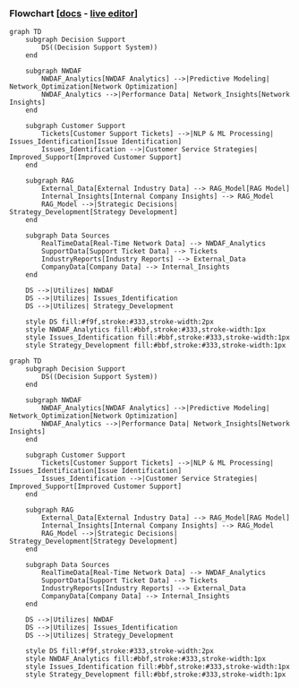 ### Flowchart [<a href="https://mermaid-js.github.io/mermaid/#/flowchart">docs</a> - <a href="https://mermaid.live/edit#pako:eNpNkMtqwzAQRX9FzKqFJK7t1km8KDQP6KJQSLOLvZhIY1tgS0GWmgbb_165IaFaiXvOFTPqgGtBkEJR6zOv0Fj2scsU8-ft8I5G5Gw6fe339GN7tnrYaafE45WvRsLW3Ya4bKVWwzVe_xU-FfVsc9hR62rLwvw_2591z7Y3FuUwgYZMg1L4ObrRzMBW1FAGqb8KKtCLGWRq8Ko7CbS0FdJqA2mBdUsTQGf110VxSK1xdJM2EkuDzd2qNQrypQ7s5TQuXcrW-ie5VoUsx9yZ2seVtac2DYIRz0ppK3eccd0ErRTjD1XfyyRIomSBUUzJPMaXOBb8GC4XRfQcFmL-FEYIwzD8AggvcHE">live editor</a>]

```
graph TD
    subgraph Decision Support
        DS((Decision Support System))
    end

    subgraph NWDAF
        NWDAF_Analytics[NWDAF Analytics] -->|Predictive Modeling| Network_Optimization[Network Optimization]
        NWDAF_Analytics -->|Performance Data| Network_Insights[Network Insights]
    end

    subgraph Customer Support
        Tickets[Customer Support Tickets] -->|NLP & ML Processing| Issues_Identification[Issue Identification]
        Issues_Identification -->|Customer Service Strategies| Improved_Support[Improved Customer Support]
    end

    subgraph RAG
        External_Data[External Industry Data] --> RAG_Model[RAG Model]
        Internal_Insights[Internal Company Insights] --> RAG_Model
        RAG_Model -->|Strategic Decisions| Strategy_Development[Strategy Development]
    end

    subgraph Data Sources
        RealTimeData[Real-Time Network Data] --> NWDAF_Analytics
        SupportData[Support Ticket Data] --> Tickets
        IndustryReports[Industry Reports] --> External_Data
        CompanyData[Company Data] --> Internal_Insights
    end

    DS -->|Utilizes| NWDAF
    DS -->|Utilizes| Issues_Identification
    DS -->|Utilizes| Strategy_Development

    style DS fill:#f9f,stroke:#333,stroke-width:2px
    style NWDAF_Analytics fill:#bbf,stroke:#333,stroke-width:1px
    style Issues_Identification fill:#bbf,stroke:#333,stroke-width:1px
    style Strategy_Development fill:#bbf,stroke:#333,stroke-width:1px
```

```mermaid
graph TD
    subgraph Decision Support
        DS((Decision Support System))
    end

    subgraph NWDAF
        NWDAF_Analytics[NWDAF Analytics] -->|Predictive Modeling| Network_Optimization[Network Optimization]
        NWDAF_Analytics -->|Performance Data| Network_Insights[Network Insights]
    end

    subgraph Customer Support
        Tickets[Customer Support Tickets] -->|NLP & ML Processing| Issues_Identification[Issue Identification]
        Issues_Identification -->|Customer Service Strategies| Improved_Support[Improved Customer Support]
    end

    subgraph RAG
        External_Data[External Industry Data] --> RAG_Model[RAG Model]
        Internal_Insights[Internal Company Insights] --> RAG_Model
        RAG_Model -->|Strategic Decisions| Strategy_Development[Strategy Development]
    end

    subgraph Data Sources
        RealTimeData[Real-Time Network Data] --> NWDAF_Analytics
        SupportData[Support Ticket Data] --> Tickets
        IndustryReports[Industry Reports] --> External_Data
        CompanyData[Company Data] --> Internal_Insights
    end

    DS -->|Utilizes| NWDAF
    DS -->|Utilizes| Issues_Identification
    DS -->|Utilizes| Strategy_Development

    style DS fill:#f9f,stroke:#333,stroke-width:2px
    style NWDAF_Analytics fill:#bbf,stroke:#333,stroke-width:1px
    style Issues_Identification fill:#bbf,stroke:#333,stroke-width:1px
    style Strategy_Development fill:#bbf,stroke:#333,stroke-width:1px
```
